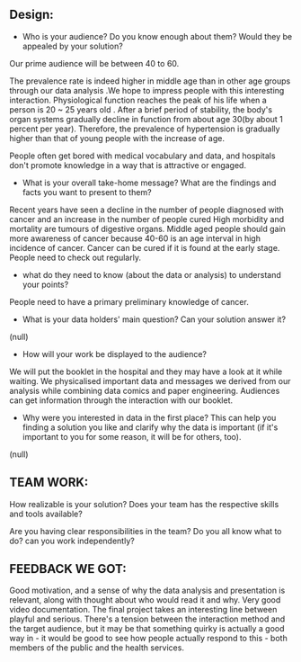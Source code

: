 ## Design:
* Who is your audience? Do you know enough about them? Would they be appealed by your solution?

Our prime audience will be between 40 to 60.

The prevalence rate is indeed higher in middle age than in other age groups
 through our data analysis .We hope to impress people with this interesting interaction.
Physiological function reaches the peak of his life when a person is 20 ~ 25 years old . After a brief period of stability, the body's organ systems gradually decline in function from about age 30(by about 1 percent per year). Therefore,  the prevalence of hypertension is gradually higher than that of young people with the increase of age. 

People often get bored with medical vocabulary and data, and hospitals don't promote knowledge in a way that is attractive or engaged.


* What is your overall take-home message? What are the findings and facts you want to present to them?

Recent years have seen a decline in the number of people diagnosed with cancer and an increase in the number of people cured
High morbidity and mortality are tumours of digestive organs.
Middle aged people should gain more awareness of cancer because 40-60 is an age interval in high incidence of cancer.
Cancer can be cured if it is found at the early stage.
People need to check out regularly.

* what do they need to know (about the data or analysis) to understand your points?

People need to have a primary preliminary knowledge of cancer.

* What is your data holders' main question? Can your solution answer it?

(null)

* How will your work be displayed to the audience?

We will put the booklet in the hospital and they may have a look at it while waiting.
We physicalised important data and messages we derived from our analysis while combining data comics and paper engineering. Audiences can get information through the interaction with our booklet.

* Why were you interested in data in the first place? This can help you finding a solution you like and clarify why the data is important (if it's important to you for some reason, it will be for others, too).

(null)

## TEAM WORK:

How realizable is your solution? Does your team has the respective skills and tools available?

Are you having clear responsibilities in the team? Do you all know what to do? can you work independently?

## FEEDBACK WE GOT:

Good motivation, and a sense of why the data analysis and presentation is relevant, along with thought about who would read it and why. Very good video documentation. The final project takes an interesting line between playful and serious. There's a tension between the interaction method and the target audience, but it may be that something quirky is actually a good way in - it would be good to see how people actually respond to this - both members of the public and the health services.
